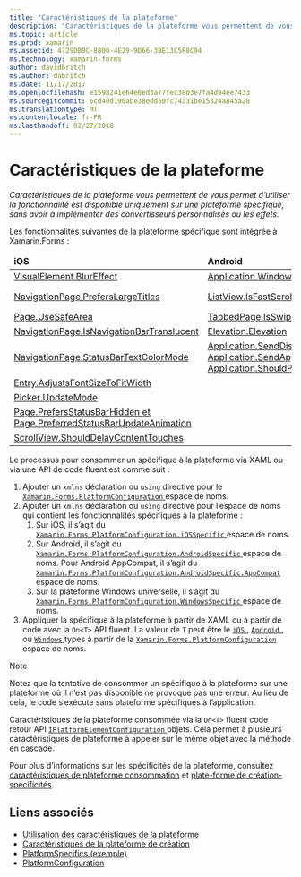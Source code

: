 ```yaml
---
title: "Caractéristiques de la plateforme"
description: "Caractéristiques de la plateforme vous permettent de vous permet d’utiliser la fonctionnalité est disponible uniquement sur une plateforme spécifique, sans avoir à implémenter des convertisseurs personnalisés ou les effets."
ms.topic: article
ms.prod: xamarin
ms.assetid: 4729DB9C-8800-4E29-9D66-3BE13C5F8C94
ms.technology: xamarin-forms
author: davidbritch
ms.author: dabritch
ms.date: 11/17/2017
ms.openlocfilehash: e1598241e64e6ed3a77fec3803e7fa4d94ee7433
ms.sourcegitcommit: 6cd40d190abe38edd50fc74331be15324a845a28
ms.translationtype: MT
ms.contentlocale: fr-FR
ms.lasthandoff: 02/27/2018
---
```

# <a name="platform-specifics"></a>Caractéristiques de la plateforme

_Caractéristiques de la plateforme vous permettent de vous permet d’utiliser la fonctionnalité est disponible uniquement sur une plateforme spécifique, sans avoir à implémenter des convertisseurs personnalisés ou les effets._

Les fonctionnalités suivantes de la plateforme spécifique sont intégrée à Xamarin.Forms :

<table>
  <thead>
    <tr>
      <td><strong>iOS</strong></td>
      <td><strong>Android</strong></td>
      <td><strong>Fenêtres</strong></td>
    </tr>
  </thead>
  <tbody>
    <tr>
      <td><a href="~/xamarin-forms/platform/platform-specifics/consuming/ios.md#blur">VisualElement.BlurEffect</a></td>
      <td><a href="~/xamarin-forms/platform/platform-specifics/consuming/android.md#soft_input_mode">Application.WindowSoftInputModeAdjust</a></td>
      <td><a href="~/xamarin-forms/platform/platform-specifics/consuming/windows.md#toolbar_placement">Page.ToolbarPlacement</a></td>
    </tr>
    <tr>
      <td><a href="~/xamarin-forms/platform/platform-specifics/consuming/ios.md#large_title">NavigationPage.PrefersLargeTitles</a></td>
      <td><a href="~/xamarin-forms/platform/platform-specifics/consuming/android.md#fastscroll">ListView.IsFastScrollEnabled</a></td>
      <td><a href="~/xamarin-forms/platform/platform-specifics/consuming/windows.md#collapsable_navigation_bar">MasterDetailPage.CollapsedPaneWidth and MasterDetailPage.CollapseStyle</a></td>
    </tr>    
    <tr>
      <td><a href="~/xamarin-forms/platform/platform-specifics/consuming/ios.md#safe_area_layout">Page.UseSafeArea</a></td>
      <td><a href="~/xamarin-forms/platform/platform-specifics/consuming/android.md#enable_swipe_paging">TabbedPage.IsSwipePagingEnabled</a></td>
      <td></td>
    </tr>
    <tr>
      <td><a href="~/xamarin-forms/platform/platform-specifics/consuming/ios.md#translucent_navigation_bar">NavigationPage.IsNavigationBarTranslucent</a></td>
      <td><a href="~/xamarin-forms/platform/platform-specifics/consuming/android.md#elevation">Elevation.Elevation</a></td>
      <td></td>
    </tr>
    <tr>
      <td><a href="~/xamarin-forms/platform/platform-specifics/consuming/ios.md#status_bar_color_mode">NavigationPage.StatusBarTextColorMode</a></td>
      <td><a href="~/xamarin-forms/platform/platform-specifics/consuming/android.md#disable_lifecycle_events">Application.SendDisappearingEventOnPause, Application.SendAppearingEventOnResume et Application.ShouldPreserveKeyboardOnResume</a></td>
      <td></td>
    </tr>
    <tr>
      <td><a href="~/xamarin-forms/platform/platform-specifics/consuming/ios.md#adjust_font_size">Entry.AdjustsFontSizeToFitWidth</a></td>
      <td></td>
      <td></td>
    </tr>
    <tr>
      <td><a href="~/xamarin-forms/platform/platform-specifics/consuming/ios.md#picker_update_mode">Picker.UpdateMode</a></td>
      <td></td>
      <td></td>
    </tr>
    <tr>
      <td><a href="~/xamarin-forms/platform/platform-specifics/consuming/ios.md#set_status_bar_visibility">Page.PrefersStatusBarHidden et Page.PreferredStatusBarUpdateAnimation</a></td>
      <td></td>
      <td></td>
    </tr>
    <tr>
      <td><a href="~/xamarin-forms/platform/platform-specifics/consuming/ios.md#delay_content_touches">ScrollView.ShouldDelayContentTouches</a></td>
      <td></td>
      <td></td>
    </tr>
  </tbody>
</table>

Le processus pour consommer un spécifique à la plateforme via XAML ou via une API de code fluent est comme suit :

1. Ajouter un `xmlns` déclaration ou `using` directive pour le [ `Xamarin.Forms.PlatformConfiguration` ](https://developer.xamarin.com/api/namespace/Xamarin.Forms.PlatformConfiguration/) espace de noms.
1. Ajouter un `xmlns` déclaration ou `using` directive pour l’espace de noms qui contient les fonctionnalités spécifiques à la plateforme :
    1. Sur iOS, il s’agit du [ `Xamarin.Forms.PlatformConfiguration.iOSSpecific` ](https://developer.xamarin.com/api/namespace/Xamarin.Forms.PlatformConfiguration.iOSSpecific/) espace de noms.
    1. Sur Android, il s’agit du [ `Xamarin.Forms.PlatformConfiguration.AndroidSpecific` ](https://developer.xamarin.com/api/namespace/Xamarin.Forms.PlatformConfiguration.AndroidSpecific/) espace de noms. Pour Android AppCompat, il s’agit du [ `Xamarin.Forms.PlatformConfiguration.AndroidSpecific.AppCompat` ](https://developer.xamarin.com/api/namespace/Xamarin.Forms.PlatformConfiguration.AndroidSpecific.AppCompat/) espace de noms.
    1. Sur la plateforme Windows universelle, il s’agit du [ `Xamarin.Forms.PlatformConfiguration.WindowsSpecific` ](https://developer.xamarin.com/api/namespace/Xamarin.Forms.PlatformConfiguration.WindowsSpecific/) espace de noms.
1. Appliquer la spécifique à la plateforme à partir de XAML ou à partir de code avec la `On<T>` API fluent. La valeur de `T` peut être le [ `iOS` ](https://developer.xamarin.com/api/type/Xamarin.Forms.PlatformConfiguration.iOS/), [ `Android` ](https://developer.xamarin.com/api/type/Xamarin.Forms.PlatformConfiguration.Android/), ou [ `Windows` ](https://developer.xamarin.com/api/type/Xamarin.Forms.PlatformConfiguration.Windows/) types à partir de la [ `Xamarin.Forms.PlatformConfiguration` ](https://developer.xamarin.com/api/namespace/Xamarin.Forms.PlatformConfiguration/) espace de noms.

> [!NOTE]
> Notez que la tentative de consommer un spécifique à la plateforme sur une plateforme où il n’est pas disponible ne provoque pas une erreur. Au lieu de cela, le code s’exécute sans plateforme spécifiques à l’application.

Caractéristiques de la plateforme consommée via la `On<T>` fluent code retour API [ `IPlatformElementConfiguration` ](https://developer.xamarin.com/api/type/Xamarin.Forms.IPlatformElementConfiguration%3CTPlatform,TElement%3E/) objets. Cela permet à plusieurs caractéristiques de plateforme à appeler sur le même objet avec la méthode en cascade.

Pour plus d’informations sur les spécificités de la plateforme, consultez [caractéristiques de plateforme consommation](~/xamarin-forms/platform/platform-specifics/consuming/index.md) et [plate-forme de création-spécificités](~/xamarin-forms/platform/platform-specifics/creating.md).


## <a name="related-links"></a>Liens associés

- [Utilisation des caractéristiques de la plateforme](~/xamarin-forms/platform/platform-specifics/consuming/index.md)
- [Caractéristiques de la plateforme de création](~/xamarin-forms/platform/platform-specifics/creating.md)
- [PlatformSpecifics (exemple)](https://developer.xamarin.com/samples/xamarin-forms/userinterface/platformspecifics/)
- [PlatformConfiguration](https://developer.xamarin.com/api/namespace/Xamarin.Forms.PlatformConfiguration/)
